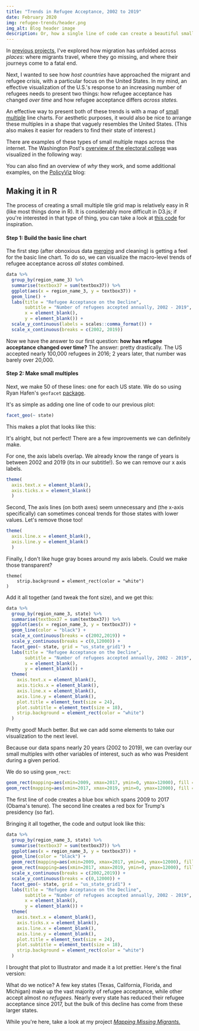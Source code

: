 ```yaml
---
title: "Trends in Refugee Acceptance, 2002 to 2019"
date: February 2020
img: refugee-trends/header.png
img_alt: Blog header image
description: Or, how a single line of code can create a beautiful small multiples US map.
---
```


<InlineImage alt="A small multiples map of refugee acceptance over time, across states" src="post/refugee-trends/featured.png"></InlineImage>

In [previous projects](https://connorrothschild.github.io/map-missing-migrants/), I've explored how migration has unfolded across *places*: where migrants travel, where they go missing, and where their journeys come to a fatal end.

Next, I wanted to see how *host countries* have approached the migrant and refugee crisis, with a particular focus on the United States. In my mind, an effective visualization of the U.S.'s response to an increasing number of refugees needs to present two things: how refugee acceptance has changed *over time* and how refugee acceptance differs *across states.* 

An effective way to present both of these trends is with a map of [small multiple](https://en.wikipedia.org/wiki/Small_multiple) line charts. For aesthetic purposes, it would also be nice to arrange these multiples in a shape that vaguely resembles the United States. (This also makes it easier for readers to find their state of interest.)

There are examples of these types of small multiple maps across the internet. The Washington Post's [overview of the electoral college](https://www.washingtonpost.com/graphics/politics/how-fair-is-the-electoral-college/) was visualized in the following way: 

<InlineImage alt="Washington Post small multiples map of electoral college data" src="post/refugee-trends/wapo.png"></InlineImage>

You can also find an overview of *why* they work, and some additional examples, on the [PolicyViz](https://policyviz.com/2016/05/19/small-multiple-tile-grid-map/) blog:

<InlineImage alt="Policy Viz's small multiples of overall voting results over time" src="post/refugee-trends/policyviz.jpg"></InlineImage>

## Making it in R

The process of creating a small multiple tile grid map is relatively easy in R (like most things done in R). It is considerably more difficult in D3.js; if you're interested in that type of thing, you can take a look at [this code](https://bl.ocks.org/jinniluo/a95b27b1f4ea65ae94ab6ca3fcfb5934#index.html) for inspiration. 

#### Step 1: Build the basic line chart

The first step (after obnoxious data [merging](https://raw.githubusercontent.com/connorrothschild/R/master/refugee-trends/merge.R) and cleaning) is getting a feel for the basic line chart. To do so, we can visualize the macro-level trends of refugee acceptance across *all states* combined. 

```r
data %>% 
  group_by(region_name_3) %>% 
  summarise(textbox37 = sum(textbox37)) %>% 
  ggplot(aes(x = region_name_3, y = textbox37)) +
  geom_line() +
  labs(title = "Refugee Acceptance on the Decline",
       subtitle = "Number of refugees accepted annually, 2002 - 2019",
       x = element_blank(),
       y = element_blank()) +
  scale_y_continuous(labels = scales::comma_format()) +
  scale_x_continuous(breaks = c(2002, 2019))
```

<InlineImage alt="A small multiples map of refugee acceptance over time, across states" src="post/refugee-trends/macro.jpg"></InlineImage>

Now we have the answer to our first question: **how has refugee acceptance changed over time?** The answer: pretty drastically. The US accepted nearly 100,000 refugees in 2016; 2 years later, that number was barely over 20,000. 

#### Step 2: Make small multiples

Next, we make 50 of these lines: one for each US state. We do so using Ryan Hafen's `geofacet` [package](https://hafen.github.io/geofacet/rd.html). 

It's as simple as adding one line of code to our previous plot:

```r
facet_geo(~ state)
```

This makes a plot that looks like this:

<InlineImage alt="first try" src="post/refugee-trends/firsttry.jpg"></InlineImage>

It's alright, but not perfect! There are a few improvements we can definitely make.

For one, the axis labels overlap. We already know the range of years is between 2002 and 2019 (its in our subtitle!). So we can remove our x axis labels.

```r
theme(
  axis.text.x = element_blank(),
  axis.ticks.x = element_blank()
  )
```

Second, The axis lines (on both axes) seem unnecessary and (the x-axis specifically) can sometimes conceal trends for those states with lower values. Let's remove those too!

```r
theme(
  axis.line.x = element_blank(),
  axis.line.y = element_blank()
  )
```

Finally, I don't like huge gray boxes around my axis labels. Could we make those transparent? 

```
theme(
    strip.background = element_rect(color = "white")
)
```

Add it all together (and tweak the font size), and we get this:

```r
data %>% 
  group_by(region_name_3, state) %>% 
  summarise(textbox37 = sum(textbox37)) %>% 
  ggplot(aes(x = region_name_3, y = textbox37)) +
  geom_line(color = "black") +
  scale_x_continuous(breaks = c(2002,2019)) +
  scale_y_continuous(breaks = c(0,12000)) +
  facet_geo(~ state, grid = "us_state_grid1") +
  labs(title = "Refugee Acceptance on the Decline",
       subtitle = "Number of refugees accepted annually, 2002 - 2019",
       x = element_blank(),
       y = element_blank()) +
  theme(
    axis.text.x = element_blank(),
    axis.ticks.x = element_blank(),
    axis.line.x = element_blank(),
    axis.line.y = element_blank(),
    plot.title = element_text(size = 24),
    plot.subtitle = element_text(size = 18),
    strip.background = element_rect(color = "white")
  )
```

<InlineImage alt="secondtry" src="post/refugee-trends/secondtry.jpg"></InlineImage>

Pretty good! Much better. But we can add some elements to take our visualization to the next level. 

Because our data spans nearly 20 years (2002 to 2019), we can overlay our small multiples with other variables of interest, such as who was President during a given period.

We do so using `geom_rect`:

```r
geom_rect(mapping=aes(xmin=2009, xmax=2017, ymin=0, ymax=12000), fill = "#ADD8E6", alpha = .05) +
geom_rect(mapping=aes(xmin=2017, xmax=2019, ymin=0, ymax=12000), fill = "#FF9999", alpha = .05) +
```

The first line of code creates a blue box which spans 2009 to 2017 (Obama's tenure). The second line creates a red box for Trump's presidency (so far).

Bringing it all together, the code and output look like this:

```r 
data %>% 
  group_by(region_name_3, state) %>% 
  summarise(textbox37 = sum(textbox37)) %>% 
  ggplot(aes(x = region_name_3, y = textbox37)) +
  geom_line(color = "black") +
  geom_rect(mapping=aes(xmin=2009, xmax=2017, ymin=0, ymax=12000), fill = "#ADD8E6", alpha = .05) +
  geom_rect(mapping=aes(xmin=2017, xmax=2019, ymin=0, ymax=12000), fill = "#FF9999", alpha = .05) +
  scale_x_continuous(breaks = c(2002,2019)) +
  scale_y_continuous(breaks = c(0,12000)) +
  facet_geo(~ state, grid = "us_state_grid1") +
  labs(title = "Refugee Acceptance on the Decline",
       subtitle = "Number of refugees accepted annually, 2002 - 2019",
       x = element_blank(),
       y = element_blank()) +
  theme(
    axis.text.x = element_blank(),
    axis.ticks.x = element_blank(),
    axis.line.x = element_blank(),
    axis.line.y = element_blank(),
    plot.title = element_text(size = 24),
    plot.subtitle = element_text(size = 18),
    strip.background = element_rect(color = "white")
  )
```

<InlineImage alt="r version" src="post/refugee-trends/ref.png"></InlineImage>

I brought that plot to Illustrator and made it a lot prettier. Here's the final version:

<InlineImage alt="A small multiples map of refugee acceptance over time, across states" src="post/refugee-trends/featured.png"></InlineImage>


What do we notice? A few key states (Texas, California, Florida, and Michigan) make up the vast majority of refugee acceptance, while other accept almost *no* *refugees*. Nearly every state has reduced their refugee acceptance since 2017, but the bulk of this decline has come from these larger states.

While you're here, take a look at my project [*Mapping Missing Migrants.*](https://connorrothschild.github.io/map-missing-migrants/)